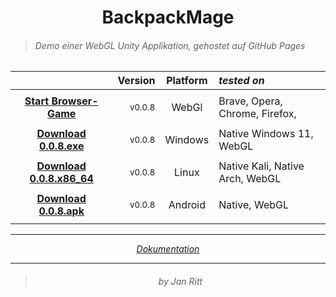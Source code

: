 ﻿ 
 <!-- ------------- B A C K P A C K M A G E ------------- -->

# <div align="center"> BackpackMage </div>

> ###### Demo einer *WebGL Unity* Applikation, gehostet auf *GitHub Pages*

<div align="center">

 |                                                                                   | Version             |   Platform  | *tested on*                      |  
 | :-------------------------------------------------------------------------------: | ------------------: | :---------: | :------------------------------- | 
 | | | | |  
 | **[ Start Browser-Game ](https://ixi-enki.github.io/backpackmage-webgl/0.0.8f/)** | <sup> v0.0.8 </sup> |    WebGl    |  Brave, Opera, Chrome, Firefox,  |
 | | | | |  
 | **[ Download 0.0.8.exe ]( https://github.com/IxI-Enki/backpackmage-webgl/blob/master/downloads/backpackmage-0.0.8-windows.x86_64.7z )** | <sup> v0.0.8 </sup> | Windows | Native Windows 11, WebGL |  
 | | | | |  
 | **[ Download 0.0.8.x86_64 ]( https://github.com/IxI-Enki/backpackmage-webgl/blob/master/downloads/backpackmage-0.0.8-linux.x86_64.7z )** | <sup> v0.0.8 </sup> | Linux | Native Kali, Native Arch, WebGL |  
 | | | | |  
 | **[ Download 0.0.8.apk ]( https://github.com/IxI-Enki/backpackmage-webgl/blob/master/downloads/backpackmage-0.0.8-android.apk )** | <sup> v0.0.8 </sup> | Android | Native, WebGL |  
 | | | | |  

  > <p align="center"> </p>

---

*[ Dokumentation ](https://github.com/IxI-Enki/backpackmage)*

---

> ###### <p align="center"> by Jan Ritt </p>


</div>

<!-- ------------------- 𓂍 ꂅnki 𓂍 -------------------- -->
